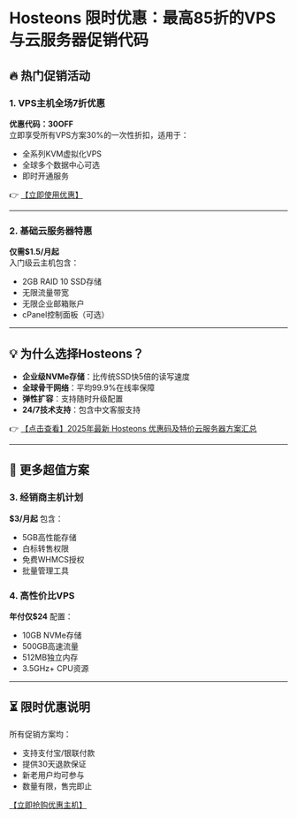 # Hosteons 限时优惠：最高85折的VPS与云服务器促销代码

## 🔥 热门促销活动

### 1. VPS主机全场7折优惠
**优惠代码：30OFF**  
立即享受所有VPS方案30%的一次性折扣，适用于：
- 全系列KVM虚拟化VPS
- 全球多个数据中心可选
- 即时开通服务

👉 [【立即使用优惠】](https://bit.ly/hosteons)

---

### 2. 基础云服务器特惠
**仅需$1.5/月起**  
入门级云主机包含：
- 2GB RAID 10 SSD存储
- 无限流量带宽
- 无限企业邮箱账户
- cPanel控制面板（可选）

---

## 💡 为什么选择Hosteons？
- **企业级NVMe存储**：比传统SSD快5倍的读写速度
- **全球骨干网络**：平均99.9%在线率保障
- **弹性扩容**：支持随时升级配置
- **24/7技术支持**：包含中文客服支持

👉 [【点击查看】2025年最新 Hosteons 优惠码及特价云服务器方案汇总](https://bit.ly/hosteons)

---

## 🎯 更多超值方案

### 3. 经销商主机计划
**$3/月起** 包含：
- 5GB高性能存储
- 白标转售权限
- 免费WHMCS授权
- 批量管理工具

### 4. 高性价比VPS
**年付仅$24** 配置：
- 10GB NVMe存储
- 500GB高速流量
- 512MB独立内存
- 3.5GHz+ CPU资源

---

## ⏳ 限时优惠说明
所有促销方案均：
- 支持支付宝/银联付款
- 提供30天退款保证
- 新老用户均可参与
- 数量有限，售完即止

[【立即抢购优惠主机】](https://bit.ly/hosteons)